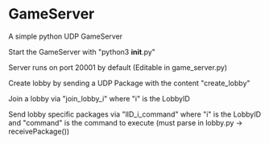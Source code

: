# GameServer
A simple python UDP GameServer

Start the GameServer with "python3 __init__.py"

Server runs on port 20001 by default (Editable in game_server.py)

Create lobby by sending a UDP Package with the content "create_lobby"

Join a lobby via "join_lobby_i" where "i" is the LobbyID

Send lobby specific packages via "lID_i_command" where "i" is the LobbyID and "command" is the command to execute (must parse in lobby.py -> receivePackage())

